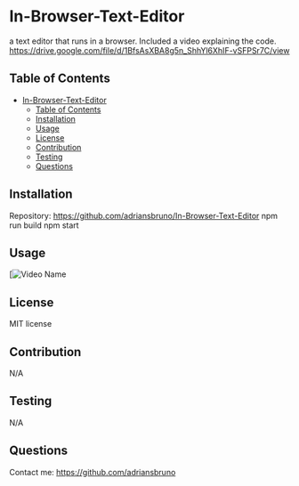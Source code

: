 # In-Browser-Text-Editor
a text editor that runs in a browser. Included a video explaining the code.
https://drive.google.com/file/d/1BfsAsXBA8g5n_ShhYl6XhIF-vSFPSr7C/view



## Table of Contents

- [In-Browser-Text-Editor](#in-browser-text-editor)
  - [Table of Contents](#table-of-contents)
  - [Installation](#installation)
  - [Usage](#usage)
  - [License](#license)
  - [Contribution](#contribution)
  - [Testing](#testing)
  - [Questions](#questions)

## Installation
Repository: https://github.com/adriansbruno/In-Browser-Text-Editor
npm run build
npm start
## Usage
[![Video Name](https://drive.google.com/file/d/1BfsAsXBA8g5n_ShhYl6XhIF-vSFPSr7C/view)

## License
MIT license
## Contribution
N/A
## Testing
N/A
## Questions
Contact me:
https://github.com/adriansbruno